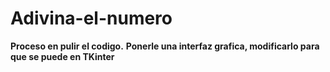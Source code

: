 # Adivina-el-numero

**Proceso en pulir el codigo.**
**Ponerle una interfaz grafica, modificarlo para que se puede en TKinter**